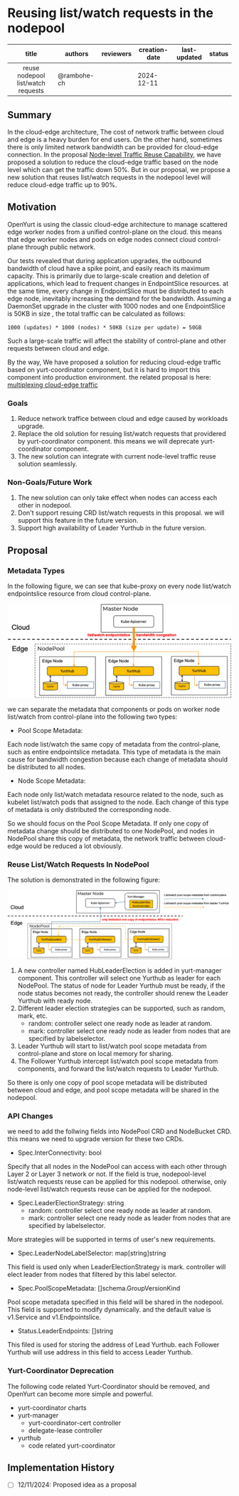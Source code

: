 # Reusing list/watch requests in the nodepool

|               title                | authors     | reviewers | creation-date | last-updated | status |
|:----------------------------------:|-------------| --------- |---------------| ------------ | ------ |
| reuse nodepool list/watch requests | @rambohe-ch |           | 2024-12-11    |              |        |

## Summary
In the cloud-edge architecture, The cost of network traffic between cloud and edge is a heavy burden for end users. On the other hand, sometimes there is only limited network bandwidth can be provided  for cloud-edge connection. In the proposal [Node-level Traffic Reuse Capability]([https://github.com/openyurtio/openyurt/blob/master/docs/proposals/20240529-node-level-traffic-reuse-capability.md](https://github.com/openyurtio/openyurt/blob/master/docs/proposals/20240529-node-level-traffic-reuse-capability.md)), we have proposed a solution to reduce the cloud-edge traffic based on the node level which can get the traffic down 50%. But in our proposal, we propose a new solution that reuses list/watch requests in the nodepool level will reduce cloud-edge traffic up to 90%.

## Motivation
OpenYurt is using the classic cloud-edge architecture to manage scattered edge worker nodes from a unified control-plane on the cloud. this means that edge worker nodes and pods on edge nodes connect cloud control-plane through public network.

Our tests revealed that during application upgrades, the outbound bandwidth of cloud have a spike point, and easily reach its maximum capacity. This is primarily due to large-scale creation and deletion of applications, which lead to frequent changes in EndpointSlice resources. at the same time, every change in EndpointSlice must be distributed to each edge node, inevitably increasing the demand for the bandwidth. Assuming a DaemonSet upgrade in the cluster with 1000 nodes and one EndpointSlice is 50KB in size , the total traffic can be calculated as follows:

```
1000 (updates) * 1000 (nodes) * 50KB (size per update) = 50GB
```

Such a large-scale traffic will affect the stability of control-plane and other requests between cloud and edge.

By the way, We have proposed a solution for reducing cloud-edge traffic based on yurt-coordinator component, but it is hard to import this component into production environment. the related proposal is here: [multiplexing cloud-edge traffic](https://github.com/openyurtio/openyurt/blob/master/docs/proposals/20220414-multiplexing-cloud-edge-traffic.md)

### Goals
1. Reduce network traffice between cloud and edge caused by workloads upgrade.
2. Replace the old solution for resuing list/watch requests that providered by yurt-coordinator component. this means we will deprecate yurt-coordinator component.
3. The new solution can integrate with current node-level traffic reuse solution seamlessly.

### Non-Goals/Future Work
1. The new solution can only take effect when nodes can access each other in nodepool.
2. Don't support resuing CRD list/watch requests in this proposal. we will support this feature in the future version.
3. Support high availability of Leader Yurthub in the future version.

## Proposal
### Metadata Types
In the following figure, we can see that kube-proxy on every node list/watch endpointslice resource from cloud control-plane.

![img.png](../img/reuse-nodepool-list-watch-requests/metadata-types.png)

we can separate the metadata that components or pods on worker node list/watch from control-plane into the following two types:

+ Pool Scope Metadata:

Each node list/watch the same copy of metadata from the control-plane, such as entire endpointslice metadata. This type of metadata is the main cause for bandwidth congestion because each change of metadata should be distributed to all nodes.

+ Node Scope Metadata:

Each node only list/watch metadata resource related to the node, such as kubelet list/watch pods that assigned to the node. Each change of this type of metadata is only distributed the corresponding node.

So we should focus on the Pool Scope Metadata. If only one copy of metadata change should be distributed to one NodePool, and nodes in NodePool share this copy of metadata, the network traffic between cloud-edge would be reduced a lot obviously.

### Reuse List/Watch Requests In NodePool
The solution is demonstrated in the following figure:

![img.png](../img/reuse-nodepool-list-watch-requests/reuse-list-watch-requests.png)

1. A new controller named HubLeaderElection is added in yurt-manager component. This controller will select one Yurthub as leader for each NodePool. The status of node for Leader Yurthub must be ready, if the node status becomes not ready, the controller should renew the Leader Yurthub with ready node.
2. Different leader election strategies can be supported, such as random, mark, etc.
    - random: controller select one ready node as leader at random.
    - mark: controller select one ready node as leader from nodes that are specified by labelselector.
3. Leader Yurthub will start to list/watch pool scope metadata from control-plane and store on local memory for sharing.
4. The Follower Yurthub intercept list/watch pool scope metadata from components, and forward the list/watch requests to Leader Yurthub.

So there is only one copy of pool scope metadata will be distributed between cloud and edge, and pool scope metadata will be shared in the nodepool.

### API Changes
we need to add the follwing fields into NodePool CRD and NodeBucket CRD. this means we need to upgrade version for these two CRDs.

+ Spec.InterConnectivity: bool

Specify that all nodes in the NodePool can access with each other through Layer 2 or Layer 3 network or not. If the field is true, nodepool-level list/watch requests reuse can be applied for this nodepool. otherwise, only node-level list/watch requests reuse can be applied for the nodepool.

+ Spec.LeaderElectionStrategy: string
    - random: controller select one ready node as leader at random.
    - mark: controller select one ready node as leader from nodes that are specified by labelselector.

More strategies will be supported in terms of user's new requirements.

+ Spec.LeaderNodeLabelSelector: map[string]string

This field is used only when LeaderElectionStrategy is mark. controller will elect leader from nodes that filtered by this label selector.

+ Spec.PoolScopeMetadata: []schema.GroupVersionKind

Pool scope metadata specified in this field will be shared in the nodepool. This field is supported to modify dynamically. and the default value is v1.Service and v1.Endpointslice.

+ Status.LeaderEndpoints: []string

This filed is used for storing the address of Lead Yurthub. each Follower Yurthub will use address in this field to access Leader Yurthub.

### Yurt-Coordinator Deprecation

The following code related Yurt-Coordinator should be removed, and OpenYurt can become more simple and powerful.

- yurt-coordinator charts
- yurt-manager
  - yurt-coordinator-cert controller
  - delegate-lease controller
- yurthub
  - code related yurt-coordinator

## Implementation History
- [ ] 12/11/2024: Proposed idea as a proposal
